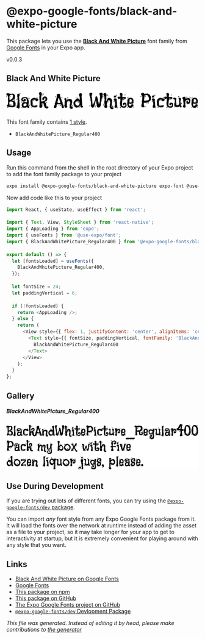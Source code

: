 # @expo-google-fonts/black-and-white-picture

This package lets you use the [**Black And White Picture**](https://fonts.google.com/specimen/Black+And+White+Picture) font family from [Google Fonts](https://fonts.google.com/) in your Expo app.

v0.0.3

## Black And White Picture

![Black And White Picture](./font-family.png)

This font family contains [1 style](#gallery).

- `BlackAndWhitePicture_Regular400`

## Usage

Run this command from the shell in the root directory of your Expo project to add the font family package to your project
```sh
expo install @expo-google-fonts/black-and-white-picture expo-font @use-expo/font
```

Now add code like this to your project
```js
import React, { useState, useEffect } from 'react';

import { Text, View, StyleSheet } from 'react-native';
import { AppLoading } from 'expo';
import { useFonts } from '@use-expo/font';
import { BlackAndWhitePicture_Regular400 } from '@expo-google-fonts/black-and-white-picture';

export default () => {
  let [fontsLoaded] = useFonts({
    BlackAndWhitePicture_Regular400,
  });

  let fontSize = 24;
  let paddingVertical = 6;

  if (!fontsLoaded) {
    return <AppLoading />;
  } else {
    return (
      <View style={{ flex: 1, justifyContent: 'center', alignItems: 'center' }}>
        <Text style={{ fontSize, paddingVertical, fontFamily: 'BlackAndWhitePicture_Regular400' }}>
          BlackAndWhitePicture_Regular400
        </Text>
      </View>
    );
  }
};

```

## Gallery

##### BlackAndWhitePicture_Regular400
![BlackAndWhitePicture_Regular400](./0c951e047e8f1e152232363c35791b975f78ae96c97bfa6f14634c7a2551970c.ttf.png)


## Use During Development

If you are trying out lots of different fonts, you can try using the [`@expo-google-fonts/dev` package](https://github.com/expo/google-fonts/tree/master/font-packages/dev#readme).

You can import *any* font style from any Expo Google Fonts package from it. It will load the fonts
over the network at runtime instead of adding the asset as a file to your project, so it may take longer
for your app to get to interactivity at startup, but it is extremely convenient
for playing around with any style that you want.

## Links

- [Black And White Picture on Google Fonts](https://fonts.google.com/specimen/Black+And+White+Picture)
- [Google Fonts](https://fonts.google.com/)
- [This package on npm](https://www.npmjs.com/package/@expo-google-fonts/black-and-white-picture)
- [This package on GitHub](https://github.com/expo/google-fonts/tree/master/font-packages/black-and-white-picture)
- [The Expo Google Fonts project on GitHub](https://github.com/expo/google-fonts)
- [`@expo-google-fonts/dev` Devlopment Package](https://github.com/expo/google-fonts/tree/master/font-packages/dev)


*This file was generated. Instead of editing it by head, please make contributions to [the generator](https://github.com/expo/google-fonts/tree/master/packages/generator)*
